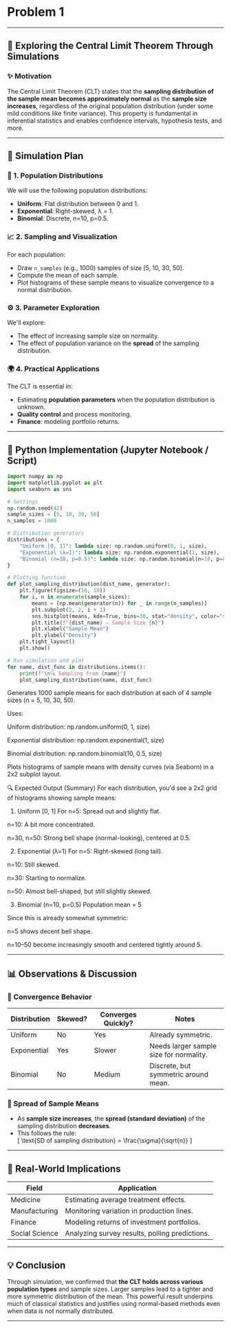 # Problem 1



---

## 📘 Exploring the Central Limit Theorem Through Simulations

### ✨ Motivation

The Central Limit Theorem (CLT) states that the **sampling distribution of the sample mean becomes approximately normal** as the **sample size increases**, regardless of the original population distribution (under some mild conditions like finite variance). This property is fundamental in inferential statistics and enables confidence intervals, hypothesis tests, and more.

---

## 🔬 Simulation Plan

### 🧪 1. Population Distributions
We will use the following population distributions:
- **Uniform**: Flat distribution between 0 and 1.
- **Exponential**: Right-skewed, λ = 1.
- **Binomial**: Discrete, n=10, p=0.5.

### 📈 2. Sampling and Visualization
For each population:
- Draw `n_samples` (e.g., 1000) samples of size [5, 10, 30, 50].
- Compute the mean of each sample.
- Plot histograms of these sample means to visualize convergence to a normal distribution.

### ⚙️ 3. Parameter Exploration
We'll explore:
- The effect of increasing sample size on normality.
- The effect of population variance on the **spread** of the sampling distribution.

### 🌍 4. Practical Applications
The CLT is essential in:
- Estimating **population parameters** when the population distribution is unknown.
- **Quality control** and process monitoring.
- **Finance**: modeling portfolio returns.

---

## 🐍 Python Implementation (Jupyter Notebook / Script)

```python
import numpy as np
import matplotlib.pyplot as plt
import seaborn as sns

# Settings
np.random.seed(42)
sample_sizes = [5, 10, 30, 50]
n_samples = 1000

# Distribution generators
distributions = {
    "Uniform [0, 1]": lambda size: np.random.uniform(0, 1, size),
    "Exponential (λ=1)": lambda size: np.random.exponential(1, size),
    "Binomial (n=10, p=0.5)": lambda size: np.random.binomial(n=10, p=0.5, size=size)
}

# Plotting function
def plot_sampling_distribution(dist_name, generator):
    plt.figure(figsize=(16, 10))
    for i, n in enumerate(sample_sizes):
        means = [np.mean(generator(n)) for _ in range(n_samples)]
        plt.subplot(2, 2, i + 1)
        sns.histplot(means, kde=True, bins=30, stat="density", color="skyblue")
        plt.title(f"{dist_name} — Sample Size {n}")
        plt.xlabel("Sample Mean")
        plt.ylabel("Density")
    plt.tight_layout()
    plt.show()

# Run simulation and plot
for name, dist_func in distributions.items():
    print(f"\n🔍 Sampling from {name}")
    plot_sampling_distribution(name, dist_func)
```
Generates 1000 sample means for each distribution at each of 4 sample sizes (n = 5, 10, 30, 50).

Uses:

Uniform distribution: np.random.uniform(0, 1, size)

Exponential distribution: np.random.exponential(1, size)

Binomial distribution: np.random.binomial(10, 0.5, size)

Plots histograms of sample means with density curves (via Seaborn) in a 2x2 subplot layout.

🔍 Expected Output (Summary)
For each distribution, you'd see a 2x2 grid of histograms showing sample means:

1. Uniform [0, 1]
For n=5: Spread out and slightly flat.

n=10: A bit more concentrated.

n=30, n=50: Strong bell shape (normal-looking), centered at 0.5.

2. Exponential (λ=1)
For n=5: Right-skewed (long tail).

n=10: Still skewed.

n=30: Starting to normalize.

n=50: Almost bell-shaped, but still slightly skewed.

3. Binomial (n=10, p=0.5)
Population mean = 5

Since this is already somewhat symmetric:

n=5 shows decent bell shape.

n=10–50 become increasingly smooth and centered tightly around 5.

---

## 📊 Observations & Discussion

### 🎯 Convergence Behavior

| Distribution | Skewed? | Converges Quickly? | Notes |
|--------------|--------|-------------------|-------|
| Uniform      | No     | Yes               | Already symmetric. |
| Exponential  | Yes    | Slower            | Needs larger sample size for normality. |
| Binomial     | No     | Medium            | Discrete, but symmetric around mean. |

### 🧮 Spread of Sample Means
- As **sample size increases**, the **spread (standard deviation)** of the sampling distribution **decreases**.
- This follows the rule:  
  \[
  \text{SD of sampling distribution} = \frac{\sigma}{\sqrt{n}}
  \]

---

## 🏁 Real-World Implications

| Field          | Application                                     |
|----------------|-------------------------------------------------|
| Medicine       | Estimating average treatment effects.           |
| Manufacturing  | Monitoring variation in production lines.       |
| Finance        | Modeling returns of investment portfolios.      |
| Social Science | Analyzing survey results, polling predictions.  |

---

## 💡 Conclusion

Through simulation, we confirmed that **the CLT holds across various population types** and sample sizes. Larger samples lead to a tighter and more symmetric distribution of the mean. This powerful result underpins much of classical statistics and justifies using normal-based methods even when data is not normally distributed.

---

